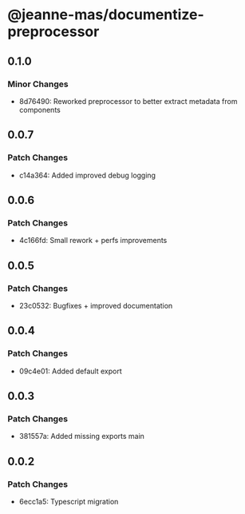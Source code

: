 # @jeanne-mas/documentize-preprocessor

## 0.1.0

### Minor Changes

- 8d76490: Reworked preprocessor to better extract metadata from components

## 0.0.7

### Patch Changes

- c14a364: Added improved debug logging

## 0.0.6

### Patch Changes

- 4c166fd: Small rework + perfs improvements

## 0.0.5

### Patch Changes

- 23c0532: Bugfixes + improved documentation

## 0.0.4

### Patch Changes

- 09c4e01: Added default export

## 0.0.3

### Patch Changes

- 381557a: Added missing exports main

## 0.0.2

### Patch Changes

- 6ecc1a5: Typescript migration
